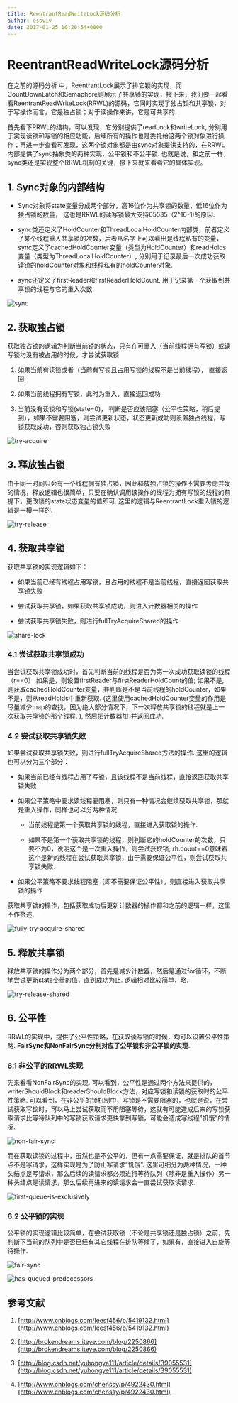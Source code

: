 ```yaml
---
title: ReentrantReadWriteLock源码分析
author: essviv
date: 2017-01-25 10:20:54+0800
---
```


# ReentrantReadWriteLock源码分析
在之前的源码分析 中，ReentrantLock展示了排它锁的实现，而CountDownLatch和Semaphore则展示了共享锁的实现，接下来，我们要一起看看ReentrantReadWriteLock(RRWL)的源码，它同时实现了独占锁和共享锁，对于写操作而言，它是独占锁；对于读操作来讲，它是可共享的.

首先看下RRWL的结构，可以发现，它分别提供了readLock和writeLock, 分别用于实现读锁和写锁的相应功能，后续所有的操作也是委托给这两个锁对象进行操作；再进一步查看可发现，这两个锁对象都是由sync对象提供支持的，在RRWL内部提供了sync抽象类的两种实现，公平锁和不公平锁. 也就是说，和之前一样，sync类还是实现整个RRWL机制的关键，接下来就来看看它的具体实现。

## 1. Sync对象的内部结构

* Sync对象将state变量分成两个部分，高16位作为共享锁的数量，低16位作为独占锁的数量， 这也是RRWL的读写锁最大支持65535（2^16-1)的原因.

* sync类还定义了HoldCounter和ThreadLocalHoldCounter内部类，前者定义了某个线程重入共享锁的次数，后者从名字上可以看出是线程私有的变量， sync定义了cachedHoldCounter变量（类型为HoldCounter）和readHolds变量（类型为ThreadLocalHoldCounter）, 分别用于记录最后一次成功获取读锁的holdCounter对象和线程私有的holdCounter对象.

* sync还定义了firstReader和firstReaderHoldCount, 用于记录第一个获取到共享锁的线程与它的重入次数.

![sync](https://github.com/Essviv/images/blob/master/sync.jpg?raw=true)

## 2. 获取独占锁

获取独占锁的逻辑为判断当前锁的状态，只有在可重入（当前线程拥有写锁）或读写锁均没有被占用的时候，才尝试获取锁

1. 如果当前有读锁或者（当前有写锁且占用写锁的线程不是当前线程）， 直接返回. 

2. 如果当前线程拥有写锁，此时为重入，直接返回成功

3. 当前没有读锁和写锁(state=0)， 判断是否应该阻塞（公平性策略，稍后提到），如果不需要阻塞，则尝试更新状态，状态更新成功则设置独占线程，写锁获取成功，否则获取独占锁失败

![try-acquire](https://github.com/Essviv/images/blob/master/try-acquire.jpg?raw=true)

## 3. 释放独占锁

由于同一时间只会有一个线程拥有独占锁，因此释放独占锁的操作不需要考虑并发的情况，释放逻辑也很简单，只要在确认调用该操作的线程为拥有写锁的线程的前提下，更改锁的state状态变量的值即可. 这里的逻辑与ReentrantLock重入锁的逻辑是一模一样的.

![try-release](https://github.com/Essviv/images/blob/master/try-release.jpg?raw=true)

## 4. 获取共享锁

获取共享锁的实现逻辑如下：

* 如果当前已经有线程占用写锁，且占用的线程不是当前线程，直接返回获取共享锁失败

* 尝试获取共享锁，如果获取共享锁成功，则进入计数器相关的操作

* 尝试获取共享锁失败，则进行fullTryAcquireShared的操作

![share-lock](https://github.com/Essviv/images/blob/master/share-lock.jpg?raw=true)

### 4.1 尝试获取共享锁成功
当尝试获取共享锁成功时，首先判断当前的线程是否为第一次成功获取读锁的线程（r==0）,如果是，则设置firstReader与firstReaderHoldCount的值; 如果不是, 则获取cachedHoldCounter变量，并判断是不是当前线程的holdCounter，如果不是，则从readHolds中重新获取. (这里使用cachedHoldCounter变量的作用是尽量减少map的查找，因为绝大部分情况下，下一次释放共享锁的线程就是上一次获取共享锁的那个线程. ), 然后把计数器加1并返回成功. 

### 4.2 尝试获取共享锁失败
如果尝试获取共享锁失败，则进行fullTryAcquireShared方法的操作. 这里的逻辑也可以分为三个部分：

* 如果当前已经有线程占用了写锁，且该线程不是当前线程，直接返回获取共享锁失败

* 如果公平策略中要求读线程要阻塞，则只有一种情况会继续获取共享锁，那就是重入操作，同样也可以分两种情况

    * 当前线程是第一个获取共享锁的线程，直接进入获取锁的操作. 

    * 如果不是第一个获取共享锁的线程，则判断它的holdCounter的次数，只要不为0，说明这个是一次重入操作，则尝试获取锁; rh.count==0意味着这个是新的线程在尝试获取共享锁，由于需要保证公平性，则尝试获取共享锁失败.

* 如果公平策略不要求线程阻塞（即不需要保证公平性），则直接进入获取共享锁的操作

获取共享锁的操作，包括获取成功后更新计数器的操作都和之前的逻辑一样，这里不作赘述.

![fully-try-acquire-shared](https://github.com/Essviv/images/blob/master/fully-try-acquire-shared.jpg?raw=true)

## 5. 释放共享锁

释放共享锁的操作分为两个部分，首先是减少计数器，然后是通过for循环，不断地尝试更新state变量的值，直到成功为止. 逻辑相对比较简单，略.

![try-release-shared](https://github.com/Essviv/images/blob/master/try-release-shared.jpg?raw=true)

## 6. 公平性

RRWL的实现中，提供了公平性策略，在获取读写锁的时候，均可以设置公平性策略. **FairSync和NonFairSync分别对应了公平锁和非公平锁的实现**.

### 6.1 非公平的RRWL实现
先来看看NonFairSync的实现. 可以看到，公平性是通过两个方法来提供的，writerShouldBlock和readerShouldBlock方法，对应写锁和读锁的获取时的公平性策略. 可以看到，在非公平的锁机制中，写锁是不需要阻塞的，也就是说，在尝试获取写锁时，可以马上尝试获取而不用阻塞等待，这就有可能造成后来的写锁获取请求比等待队列中的写锁获取请求更快拿到写锁，可能会造成写线程"饥饿”的情况.
 
![non-fair-sync](https://github.com/Essviv/images/blob/master/non-fair-sync.jpg?raw=true)

而在获取读锁的过程中，虽然也是不公平的，但有一点需要保证，就是排队的首节点不是写请求，这样实现是为了防止写请求“饥饿”. 这里可细分为两种情况，一种头结点是写请求，那么后续的读请求都必须进行等待队列（除非是重入操作）另一种头结点是读请求，那么后续再进来的读请求会一直尝试获取读请求.

![first-queue-is-exclusively](https://github.com/Essviv/images/blob/master/first-queue-is-exclusively.jpg?raw=true)

### 6.2 公平锁的实现

公平锁的实现逻辑比较简单，在尝试获取锁（不论是共享锁还是独占锁）之前，先判断下当前的队列中是否已经有其它线程在排队等候了，如果有，直接进入自旋等待操作.

![fair-sync](https://github.com/Essviv/images/blob/master/fair-sync.jpg?raw=true)

![has-queued-predecessors](https://github.com/Essviv/images/blob/master/has-queued-predecessors.jpg?raw=true)

## 参考文献

1. [http://www.cnblogs.com/leesf456/p/5419132.html](http://www.cnblogs.com/leesf456/p/5419132.html) 

2. [http://brokendreams.iteye.com/blog/2250866](http://brokendreams.iteye.com/blog/2250866)

3. [http://blog.csdn.net/yuhongye111/article/details/39055531](http://blog.csdn.net/yuhongye111/article/details/39055531)

4. [http://www.cnblogs.com/chenssy/p/4922430.html](http://www.cnblogs.com/chenssy/p/4922430.html)

 